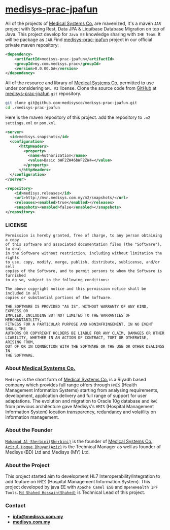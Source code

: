 # [medisys-prac-jpafun][103]

All of the projects of [Medical Systems Co.][100] are mavenized, It's a maven `JAR` project with Spring Rest, Data JPA & Liquibase Database Migration on top of Java. This project develop for `Java EE` knowledge sharing with `IHE Team`. It will be package as `JAR`.Find [medisys-prac-jpafun][103] project in our official private maven repository:


```xml
<dependency>
    <artifactId>medisys-prac-jpafun</artifactId>
    <groupId>my.com.medisys.prac</groupId>
    <version>0.0.00.GA</version>
</dependency>
```
All of the resource and library of [Medical Systems Co.][100] permitted to use under considering `GPL V3` license. Clone the source code from [GitHub][101] at [medisys-prac-jpafun][103] `git` repository.

```bash
git clone git@github.com:medisysco/medisys-prac-jpafun.git
cd ./medisys-prac-jpafun

```

Here is the maven repository of this project. add the repository to `.m2` `settings.xml` or `pom.xml`.


```xml
<server>
  <id>medisys.snapshots</id>
  <configuration>
      <httpHeaders>
        <property>
          <name>Authorization</name>
          <value>Basic bWF2ZW46bWF2ZW4=</value>
        </property>
      </httpHeaders>
  </configuration>
</server>

<repository>
    <id>medisys.releases</id>
    <url>http://mvn.medisys.com.my/m2/snapshots/</url>
    <releases><enabled>true</enabled></releases>
    <snapshots><enabled>false</enabled></snapshots>
</repository>
```

### LICENSE

```
Permission is hereby granted, free of charge, to any person obtaining a copy
of this software and associated documentation files (the "Software"), to deal
in the Software without restriction, including without limitation the rights
to use, copy, modify, merge, publish, distribute, sublicense, and/or sell
copies of the Software, and to permit persons to whom the Software is furnished
to do so, subject to the following conditions:

The above copyright notice and this permission notice shall be included in all
copies or substantial portions of the Software.

THE SOFTWARE IS PROVIDED "AS IS", WITHOUT WARRANTY OF ANY KIND, EXPRESS OR
IMPLIED, INCLUDING BUT NOT LIMITED TO THE WARRANTIES OF MERCHANTABILITY,
FITNESS FOR A PARTICULAR PURPOSE AND NONINFRINGEMENT. IN NO EVENT SHALL THE
AUTHORS OR COPYRIGHT HOLDERS BE LIABLE FOR ANY CLAIM, DAMAGES OR OTHER
LIABILITY, WHETHER IN AN ACTION OF CONTRACT, TORT OR OTHERWISE, ARISING FROM,
OUT OF OR IN CONNECTION WITH THE SOFTWARE OR THE USE OR OTHER DEALINGS IN
THE SOFTWARE.
```

### About [Medical Systems Co.][100]

`Medisys` is the short form of [Medical Systems Co.][100] is a Riyadh based company which provides full range offers through `HMIS` (Health Management Information Systems) starting from analysing requirements, development, application delivery and full range of support for user adaptations. The evolution and migration to Oracle 10g database and `RAC` from previous architecture gave Medisys's `HMIS` (Hospital Management Information System) location transparency, redundancy and volatility on information management.


### About the Founder

[`Mohamad Al-Sherbini(Sherbini)`][201] is the founder of [Medical Systems Co.][100]. [`Azizul Hoque Bhuyan(Aziz)`][202] is the Technical Manager as well as founder of Medisys (BD) Ltd and Medisys (MY) Ltd.


### About the Project

This project started aim to development HL7 Interoperability/Integration to add feature on `HMIS` (Hospital Management Information System). This project developed by java EE with `Apache Camel ESB` and `OpeneHealth IPF Tools`. [`Md Shahed Hossain(Shahed)`][203] is Technical Lead of this project.


### Contact

- [**info@medisys.com.my**][200]
- [**medisys.com.my**][100] 


[100]:  http://medisys.com.my "Medical Systems Co."
[101]:  https://github.com/ "GitHub"
[102]:  https://github.com/medisysco/medisys-prac-parent "medisys-prac-parent"
[103]:  https://github.com/medisysco/medisys-prac-jpafun "medisys-prac-jpafun"

[200]:  mailto:info@medisys.com.my "Medisys Contact"
[201]:  mailto:sherbini@medisys.com.my "Mohamad Al-Sherbini(Sherbini)"
[202]:  mailto:aziz@medisys.com.my "Azizul Hoque Bhuyan(Aziz)"
[203]:  mailto:shahed@medisys.com.my "Md Shahed Hossain(Shahed)"
